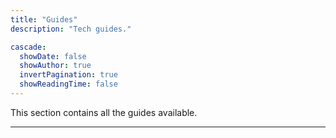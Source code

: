 ```yaml
---
title: "Guides"
description: "Tech guides."

cascade:
  showDate: false
  showAuthor: true
  invertPagination: true
  showReadingTime: false
---
```


This section contains all the guides available.

---